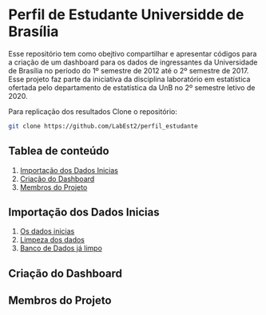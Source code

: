 # Perfil de Estudante Universidde de Brasília

Esse repositório tem como obejtivo compartilhar e apresentar códigos para a criação de um dashboard para os dados de ingressantes da Universidade de Brasília no período do 1º semestre de 2012 até o 2º semestre de 2017.
Esse projeto faz parte da iniciativa da disciplina laboratório em estatística ofertada pelo departamento de estatística da UnB no 2º semestre letivo de 2020.

Para replicação dos resultados Clone o repositório:

```sh
git clone https://github.com/LabEst2/perfil_estudante
```

## Tablea de conteúdo 
1. [Importação dos Dados Inicias](#Importação-dos-Dados-Inicias )
2. [Criação do Dashboard](#Criação-do-Dashboard)
3. [Membros do Projeto](#Membros-do-Projeto)


## Importação dos Dados Inicias 
1. [Os dados inicias](#https://github.com/LabEst2/perfil_estudante/blob/main/bancofinalreduzido_12012_22017_m_PerfEstudante.zip)
2. [Limpeza dos dados](#https://github.com/LabEst2/perfil_estudante/blob/main/limpezabanco.R)
3. [Banco de Dados já limpo](#https://github.com/LabEst2/perfil_estudante/blob/main/estudanteunb.rar)

## Criação do Dashboard


## Membros do Projeto
